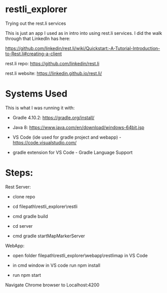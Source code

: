 # restli_explorer
Trying out the rest.li services

This is just an app I used as in intro into using rest.li services.  I did the walk through that LinkedIn has here:

https://github.com/linkedin/rest.li/wiki/Quickstart:-A-Tutorial-Introduction-to-Rest.li#creating-a-client

rest.li repo: https://github.com/linkedin/rest.li

rest.li website: https://linkedin.github.io/rest.li/

# Systems Used
This is what I was running it with:

- Gradle 4.10.2: https://gradle.org/install/

- Java 8: https://www.java.com/en/download/windows-64bit.jsp

- VS Code (ide used for gradle project and webapp) - https://code.visualstudio.com/

- gradle extension for VS Code - Gradle Language Support

# Steps:

Rest Server:

- clone repo

- cd filepath\restli_explorer\restli

- cmd gradle build

- cd server

- cmd gradle startMapMarkerServer


WebApp:

- open folder filepath\restli_explorer\webapp\restlimap in VS Code

- in cmd window in VS code run npm install

- run npm start





Navigate Chrome browser to Localhost:4200



